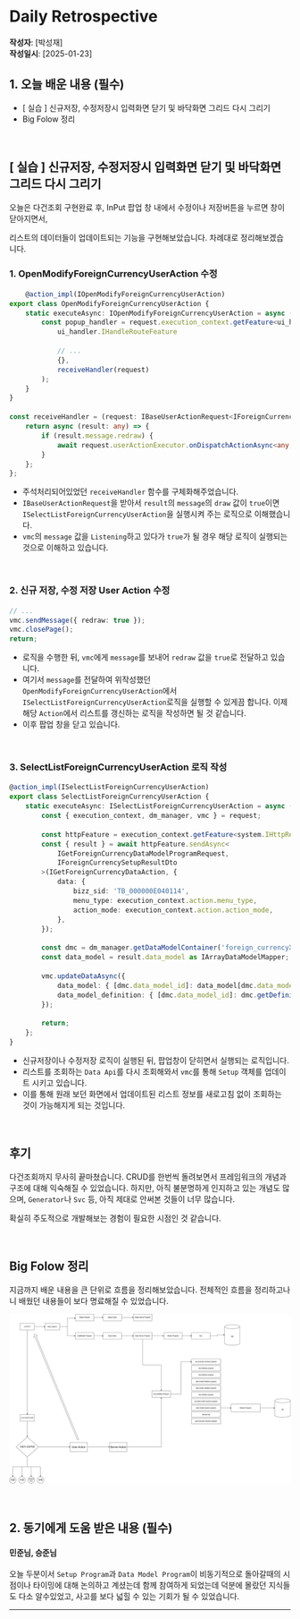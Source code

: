 # Daily Retrospective  
**작성자**: [박성재]  
**작성일시**: [2025-01-23]

## 1. 오늘 배운 내용 (필수)  
- [ 실습 ] 신규저장, 수정저장시 입력화면 닫기 및 바닥화면 그리드 다시 그리기
- Big Folow 정리

<br/>

## [ 실습 ] 신규저장, 수정저장시 입력화면 닫기 및 바닥화면 그리드 다시 그리기
오늘은 다건조회 구현완료 후, InPut 팝업 창 내에서 수정이나 저장버튼을 누르면 창이 닫아지면서,

리스트의 데이터들이 업데이트되는 기능을 구현해보았습니다. 차례대로 정리해보겠습니다.

### 1. OpenModifyForeignCurrencyUserAction 수정
```typescript
    @action_impl(IOpenModifyForeignCurrencyUserAction)
export class OpenModifyForeignCurrencyUserAction {
	static executeAsync: IOpenModifyForeignCurrencyUserAction = async (request) => {
		const popup_handler = request.execution_context.getFeature<ui_handler.IHandleRouteFeature>(
			ui_handler.IHandleRouteFeature

            // ...
            {},
			receiveHandler(request)
		);
    }
}

const receiveHandler = (request: IBaseUserActionRequest<IForeignCurrencyActionRequestDto>) => {
	return async (result: any) => {
		if (result.message.redraw) {
			await request.userActionExecutor.onDispatchActionAsync<any, void>(ISelectListForeignCurrencyUserAction);
		}
	};
};
```
- 주석처리되어있었던 `receiveHandler` 함수를 구체화해주었습니다.
- `IBaseUserActionRequest`을 받아서 `result`의 `message`의 `draw` 값이 `true`이면 `ISelectListForeignCurrencyUserAction`을 실행시켜 주는 로직으로 이해했습니다.
- `vmc`의 `message` 값을 `Listening`하고 있다가 `true`가 될 경우 해당 로직이 실행되는 것으로 이해하고 있습니다.

<br/>

### 2. 신규 저장, 수정 저장 User Action 수정

```typescript
// ...
vmc.sendMessage({ redraw: true });
vmc.closePage();
return;
```
- 로직을 수행한 뒤, `vmc`에게 `message`를 보내어 `redraw` 값을 `true`로 전달하고 있습니다.
- 여기서 `message`를 전달하여 위작성했던 `OpenModifyForeignCurrencyUserAction`에서 `ISelectListForeignCurrencyUserAction`로직을 실행할 수 있게끔 합니다. 이제 해당 `Action`에서 리스트를 갱신하는 로직을 작성하면 될 것 같습니다.
- 이후 팝업 창을 닫고 있습니다.

<br/>

### 3. SelectListForeignCurrencyUserAction 로직 작성

```typescript
@action_impl(ISelectListForeignCurrencyUserAction)
export class SelectListForeignCurrencyUserAction {
	static executeAsync: ISelectListForeignCurrencyUserAction = async (request) => {
		const { execution_context, dm_manager, vmc } = request;

		const httpFeature = execution_context.getFeature<system.IHttpRequestFeature>(system.IHttpRequestFeature);
		const { result } = await httpFeature.sendAsync<
			IGetForeignCurrencyDataModelProgramRequest,
			IForeignCurrencySetupResultDto
		>(IGetForeignCurrencyDataAction, {
			data: {
				bizz_sid: 'TB_000000E040114',
				menu_type: execution_context.action.menu_type,
				action_mode: execution_context.action.action_mode,
			},
		});

		const dmc = dm_manager.getDataModelContainer('foreign_currencyXlist');
		const data_model = result.data_model as IArrayDataModelMapper;

		vmc.updateDataAsync({
			data_model: { [dmc.data_model_id]: data_model[dmc.data_model_id] },
			data_model_definition: { [dmc.data_model_id]: dmc.getDefinition() },
		});

		return;
	};
}
```
- 신규저장이나 수정저장 로직이 실행된 뒤, 팝업창이 닫히면서 실행되는 로직입니다.
- 리스트를 조회하는 `Data Api`를 다시 조회해와서 `vmc`를 통해 `Setup` 객체를 업데이트 시키고 있습니다.
- 이를 통해 원래 보던 화면에서 업데이트된 리스트 정보를 새로고침 없이 조회하는 것이 가능해지게 되는 것입니다.

<br/>

## 후기
다건조회까지 무사히 끝마쳤습니다. CRUD를 한번씩 돌려보면서 프레임워크의 개념과 구조에 대해 익숙해질 수 있었습니다. 하지만, 아직 불분명하게 인지하고 있는 개념도 많으며, `Generator`나 `Svc` 등, 아직 제대로 안써본 것들이 너무 많습니다.

확실히 주도적으로 개발해보는 경험이 필요한 시점인 것 같습니다.

<br/>

## Big Folow 정리

지금까지 배운 내용을 큰 단위로 흐름을 정리해보았습니다. 전체적인 흐름을 정리하고나니 배웠던 내용들이 보다 명료해질 수 있었습니다.

![image](../ref/seongjae/Big%20Flow.png)

<br/>

## 2. 동기에게 도움 받은 내용 (필수)

#### 민준님, 승준님
오늘 두분이서 `Setup Program`과 `Data Model Program`이 비동기적으로 돌아갈때의 시점이나 타이밍에 대해 논의하고 계셨는데 함께 참여하게 되었는데 덕분에 몰랐던 지식들도 다소 알수있었고, 사고를 보다 넓힐 수 있는 기회가 될 수 있었습니다.

---
